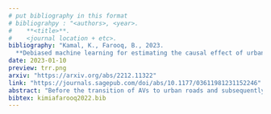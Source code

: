```yaml
---
# put bibliography in this format
# bibliograhpy : "<authors>, <year>.
#    **<title>**.
#    <journal location + etc>.
bibliography: "Kamal, K., Farooq, B., 2023.
  **Debiased machine learning for estimating the causal effect of urban traffic on pedestrian crossing behaviour**. Transportation Research Record." # surround Title with **<title>**
date: 2023-01-10
preview: trr.png
arxiv: "https://arxiv.org/abs/2212.11322"
link: "https://journals.sagepub.com/doi/abs/10.1177/03611981231152246"
abstract: "Before the transition of AVs to urban roads and subsequently unprecedented changes in traffic conditions, evaluation of transportation policies and futuristic road design related to pedestrian crossing behavior is of vital importance. Recent studies analyzed the non-causal impact of various variables on pedestrian waiting time in the presence of AVs. However, we mainly investigate the causal effect of traffic density on pedestrian waiting time. We develop a Double/Debiased Machine Learning (DML) model in which the impact of confounders variable influencing both a policy and an outcome of interest is addressed, resulting in unbiased policy evaluation. Furthermore, we try to analyze the effect of traffic density by developing a copula-based joint model of two main components of pedestrian crossing behavior, pedestrian stress level and waiting time. The copula approach has been widely used in the literature, for addressing self-selection problems, which can be classified as a causality analysis in travel behavior modeling. The results obtained from copula approach and DML are compared based on the effect of traffic density. In DML model structure, the standard error term of density parameter is lower than copula approach and the confidence interval is considerably more reliable. In addition, despite the similar sign of effect, the copula approach estimates the effect of traffic density lower than DML, due to the spurious effect of confounders. In short, the DML model structure can flexibly adjust the impact of confounders by using machine learning algorithms and is more reliable for planning future policies."
bibtex: kimiafarooq2022.bib
---
```

